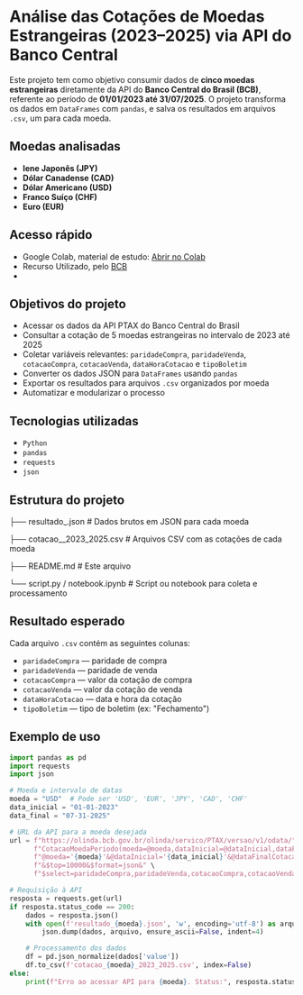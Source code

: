 # Análise das Cotações de Moedas Estrangeiras (2023–2025) via API do Banco Central

Este projeto tem como objetivo consumir dados de **cinco moedas estrangeiras** diretamente da API do **Banco Central do Brasil (BCB)**, referente ao período de **01/01/2023 até 31/07/2025**. O projeto transforma os dados em `DataFrames` com `pandas`, e salva os resultados em arquivos `.csv`, um para cada moeda.

## Moedas analisadas

- **Iene Japonês (JPY)**
- **Dólar Canadense (CAD)**
- **Dólar Americano (USD)**
- **Franco Suíço (CHF)**
- **Euro (EUR)**

## Acesso rápido

- Google Colab, material de estudo: [Abrir no Colab](https://colab.research.google.com/drive/14f1k1rZvMabKVuy_gvVQ9BruGF_MxN50?usp=sharing)
- Recurso Utilizado, pelo [BCB](https://olinda.bcb.gov.br/olinda/servico/PTAX/versao/v1/aplicacao#!/recursos/CotacaoMoedaPeriodo#eyJmb3JtdWxhcmlvIjp7IiRmb3JtYXQiOiJqc29uIiwiJHRvcCI6MTAwfX0=)
- 
## Objetivos do projeto

- Acessar os dados da API PTAX do Banco Central do Brasil
- Consultar a cotação de 5 moedas estrangeiras no intervalo de 2023 até 2025
- Coletar variáveis relevantes: `paridadeCompra`, `paridadeVenda`, `cotacaoCompra`, `cotacaoVenda`, `dataHoraCotacao` e `tipoBoletim`
- Converter os dados JSON para `DataFrames` usando `pandas`
- Exportar os resultados para arquivos `.csv` organizados por moeda
- Automatizar e modularizar o processo

## Tecnologias utilizadas

- `Python`
- `pandas`
- `requests`
- `json`

## Estrutura do projeto

├── resultado_<MOEDA>.json # Dados brutos em JSON para cada moeda

├── cotacao_<MOEDA>_2023_2025.csv # Arquivos CSV com as cotações de cada moeda

├── README.md # Este arquivo

└── script.py / notebook.ipynb # Script ou notebook para coleta e processamento

## Resultado esperado

Cada arquivo `.csv` contém as seguintes colunas:

- `paridadeCompra` — paridade de compra
- `paridadeVenda` — paridade de venda
- `cotacaoCompra` — valor da cotação de compra
- `cotacaoVenda` — valor da cotação de venda
- `dataHoraCotacao` — data e hora da cotação
- `tipoBoletim` — tipo de boletim (ex: "Fechamento")

## Exemplo de uso

```python
import pandas as pd
import requests
import json

# Moeda e intervalo de datas
moeda = "USD"  # Pode ser 'USD', 'EUR', 'JPY', 'CAD', 'CHF'
data_inicial = "01-01-2023"
data_final = "07-31-2025"

# URL da API para a moeda desejada
url = f"https://olinda.bcb.gov.br/olinda/servico/PTAX/versao/v1/odata/" \
      f"CotacaoMoedaPeriodo(moeda=@moeda,dataInicial=@dataInicial,dataFinalCotacao=@dataFinalCotacao)?" \
      f"@moeda='{moeda}'&@dataInicial='{data_inicial}'&@dataFinalCotacao='{data_final}'" \
      f"&$top=10000&$format=json&" \
      f"$select=paridadeCompra,paridadeVenda,cotacaoCompra,cotacaoVenda,dataHoraCotacao,tipoBoletim"

# Requisição à API
resposta = requests.get(url)
if resposta.status_code == 200:
    dados = resposta.json()
    with open(f'resultado_{moeda}.json', 'w', encoding='utf-8') as arquivo:
        json.dump(dados, arquivo, ensure_ascii=False, indent=4)

    # Processamento dos dados
    df = pd.json_normalize(dados['value'])
    df.to_csv(f'cotacao_{moeda}_2023_2025.csv', index=False)
else:
    print(f"Erro ao acessar API para {moeda}. Status:", resposta.status_code)
